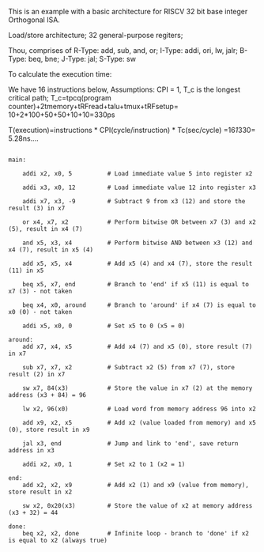This is an example with a basic architecture for RISCV 32 bit base integer Orthogonal ISA.

Load/store architecture; 32 general-purpose regiters; 

Thou, comprises of R-Type: add, sub, and, or; I-Type: addi, ori, lw, jalr; B-Type: beq, bne; J-Type: jal; S-Type: sw 

To calculate the execution time:

We have 16 instructions below, Assumptions: CPI = 1, T_c is the longest critical path; T_c=tpcq(program counter)+2tmemory+tRFread+talu+tmux+tRFsetup= 10+2*100+50+50+10+10=330ps

T(execution)=instructions * CPI(cycle/instruction) * Tc(sec/cycle)
=16*1*330= 5.28ns....

```

main: 

    addi x2, x0, 5          # Load immediate value 5 into register x2

    addi x3, x0, 12         # Load immediate value 12 into register x3

    addi x7, x3, -9         # Subtract 9 from x3 (12) and store the result (3) in x7

    or x4, x7, x2           # Perform bitwise OR between x7 (3) and x2 (5), result in x4 (7)

    and x5, x3, x4          # Perform bitwise AND between x3 (12) and x4 (7), result in x5 (4)

    add x5, x5, x4          # Add x5 (4) and x4 (7), store the result (11) in x5

    beq x5, x7, end         # Branch to 'end' if x5 (11) is equal to x7 (3) - not taken

    beq x4, x0, around      # Branch to 'around' if x4 (7) is equal to x0 (0) - not taken

    addi x5, x0, 0          # Set x5 to 0 (x5 = 0)

around: 
    add x7, x4, x5          # Add x4 (7) and x5 (0), store result (7) in x7

    sub x7, x7, x2          # Subtract x2 (5) from x7 (7), store result (2) in x7

    sw x7, 84(x3)           # Store the value in x7 (2) at the memory address (x3 + 84) = 96

    lw x2, 96(x0)           # Load word from memory address 96 into x2

    add x9, x2, x5          # Add x2 (value loaded from memory) and x5 (0), store result in x9

    jal x3, end             # Jump and link to 'end', save return address in x3

    addi x2, x0, 1          # Set x2 to 1 (x2 = 1)

end: 
    add x2, x2, x9          # Add x2 (1) and x9 (value from memory), store result in x2

    sw x2, 0x20(x3)         # Store the value of x2 at memory address (x3 + 32) = 44

done: 
    beq x2, x2, done        # Infinite loop - branch to 'done' if x2 is equal to x2 (always true)

```

